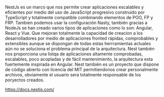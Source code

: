 NestJs es un marco que nos permite crear aplicaciones escalables y eficientes por medio del uso de JavaScript progresivo construido por TypeScript y totalmente compatible combinando elementos de POO, FP y FRP.
Tambien podemos usar la configuración Nasty, también gracias a NodeJs se han creado varios tipos de aplicaciones como lo son: Angular, React y Vue. Que mejoran totalmente la capacidad de creacion a los desarrolladores por medio de aplicaciones fronted rápidas, comprobables y extensibles aunque se dispongan de todas estas herrramientas actuales aún no se soluciona el problema principal de la arquitectura. Nest también nos proporciona una listqa de aplicaciones altamente comprobadas, escalables, poco acopladas y de fácil mantenimiento, la arquitectura esta fuertemente inspirada en Angular.
Nest también es un proyecto que dispone de código abierto con licencia del MIT permitiendonos crear personalmente archivos, obviamente el usuario sera totalmente responsable de los poryectos creados.  




https://docs.nestjs.com/